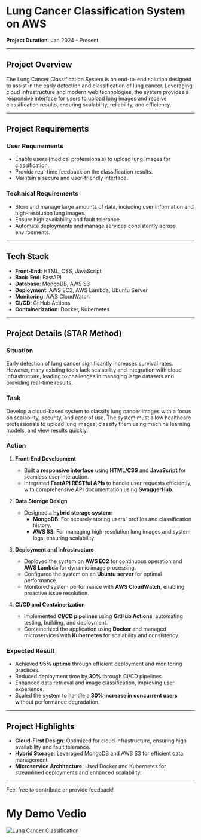 <!--
# Project Introduction: 
A service is accessible on the Internet. Its design follows RESTful architecture style that runs on the **AWS Cloud** platform and meets the requirements below. The service interface is defined on Dast API by using SwaggerHub open APIs.

Cloud and open community provide pre-trained models that can be leveraged to deliver smart services. My service can integrate with my hugging face model to deliver the cloud and enable development,configuration and integration of multiple types of services.

# Project Tasks:

1. Utilize a Cloud platform such as **Amazon EC2**. And take advantage of **S3** or DynamoDB.
2. Design the data model of your services.  
3. Use a NoSQL data store for managing the data of your application.  
4. Select a Hugging face model or a Cloud AI service to integrate  
5. Develop and deploy the service with integration to 4
6. Expose REST/Open APIs to SwaggerHub
7. Do performance and operation measurement  
# My Demo Vedio（09.2023-11.2023）
[![Lung Cancer Classification](https://img.youtube.com/vi/3dOk_ofCyZ0/0.jpg)](https://youtu.be/3dOk_ofCyZ0)

## Main function of my project: 
My service can help users to detect whether they have lung cancer or not with the help of AI-driven image analysis. What they need to do is to upload their lung image on our application. And then they can get a result which will show their diagnosis results

## Folder and Link Introduction:   
---'img': data used by testing my service     

Here is my hugging face model link: https://huggingface.co/olp0qlo/lung-cancer-classification  

Here is the public URL for my service: http://35.87.24.51/  
-->

# **Lung Cancer Classification System on AWS**

**Project Duration**: Jan 2024 - Present  

---

## **Project Overview**  

The Lung Cancer Classification System is an end-to-end solution designed to assist in the early detection and classification of lung cancer. Leveraging cloud infrastructure and modern web technologies, the system provides a responsive interface for users to upload lung images and receive classification results, ensuring scalability, reliability, and efficiency.

---

## **Project Requirements**  

### **User Requirements**  
- Enable users (medical professionals) to upload lung images for classification.  
- Provide real-time feedback on the classification results.  
- Maintain a secure and user-friendly interface.  

### **Technical Requirements**  
- Store and manage large amounts of data, including user information and high-resolution lung images.  
- Ensure high availability and fault tolerance.  
- Automate deployments and manage services consistently across environments.
---

## **Tech Stack**  

- **Front-End**: HTML, CSS, JavaScript  
- **Back-End**: FastAPI  
- **Database**: MongoDB, AWS S3  
- **Deployment**: AWS EC2, AWS Lambda, Ubuntu Server  
- **Monitoring**: AWS CloudWatch  
- **CI/CD**: GitHub Actions  
- **Containerization**: Docker, Kubernetes 

--- 


## **Project Details (STAR Method)**  

### **Situation**  
Early detection of lung cancer significantly increases survival rates. However, many existing tools lack scalability and integration with cloud infrastructure, leading to challenges in managing large datasets and providing real-time results.

### **Task**  
Develop a cloud-based system to classify lung cancer images with a focus on scalability, security, and ease of use. The system must allow healthcare professionals to upload lung images, classify them using machine learning models, and view results quickly.

### **Action**  

1. **Front-End Development**  
   - Built a **responsive interface** using **HTML/CSS** and **JavaScript** for seamless user interaction.  
   - Integrated **FastAPI RESTful APIs** to handle user requests efficiently, with comprehensive API documentation using **SwaggerHub**.  

2. **Data Storage Design**  
   - Designed a **hybrid storage system**:  
     - **MongoDB**: For securely storing users' profiles and classification history.  
     - **AWS S3**: For managing high-resolution lung images and system logs, ensuring scalability.  

3. **Deployment and Infrastructure**  
   - Deployed the system on **AWS EC2** for continuous operation and **AWS Lambda** for dynamic image processing.  
   - Configured the system on an **Ubuntu server** for optimal performance.  
   - Monitored system performance with **AWS CloudWatch**, enabling proactive issue resolution.  

4. **CI/CD and Containerization**  
   - Implemented **CI/CD pipelines** using **GitHub Actions**, automating testing, building, and deployment.  
   - Containerized the application using **Docker** and managed microservices with **Kubernetes** for scalability and consistency.  

### **Expected Result**  
- Achieved **95% uptime** through efficient deployment and monitoring practices.  
- Reduced deployment time by **30%** through CI/CD pipelines.  
- Enhanced data retrieval and image classification, improving user experience.  
- Scaled the system to handle a **30% increase in concurrent users** without performance degradation.  

---

## **Project Highlights**  

- **Cloud-First Design**: Optimized for cloud infrastructure, ensuring high availability and fault tolerance.  
- **Hybrid Storage**: Leveraged MongoDB and AWS S3 for efficient data management.  
- **Microservice Architecture**: Used Docker and Kubernetes for streamlined deployments and enhanced scalability.
   
<!--
---

## **Lessons Learned and Future Improvements**  

### **Lessons Learned**  
- Efficient monitoring and alerting are crucial for maintaining system reliability.  
- Hybrid storage systems offer flexibility but require careful configuration to optimize cost and performance.  

### **Future Improvements**  
- Integrate **machine learning pipelines** for real-time model updates.  
- Enhance **security measures** with advanced authentication and data encryption.  
- Explore **cost optimization** strategies with **AWS Spot Instances** and **Lambda reserved concurrency**.  
 -->

---

Feel free to contribute or provide feedback!

# My Demo Vedio
[![Lung Cancer Classification](https://img.youtube.com/vi/3dOk_ofCyZ0/0.jpg)](https://youtu.be/3dOk_ofCyZ0)
